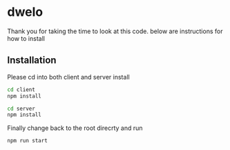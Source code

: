 # dwelo
Thank you for taking the time to look at this code. below are instructions for how to install

## Installation
Please cd into both client and server install
```sh
cd client
npm install
```
```sh
cd server
npm install
```
Finally change back to the root direcrty and run
```sh
npm run start
```
